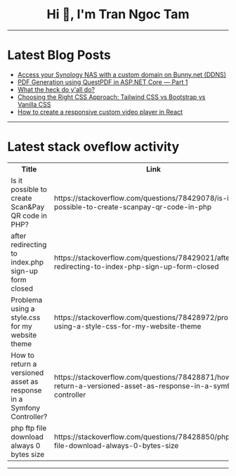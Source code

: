 <h1 align="center">Hi 👋, I'm Tran Ngoc Tam</h1>

---

# Latest Blog Posts 
<!-- BLOG-POST-LIST:START -->
- [Access your Synology NAS with a custom domain on Bunny.net &lpar;DDNS&rpar;](https://dev.to/steeve/access-your-synology-nas-with-a-custom-domain-on-bunnynet-ddns-18ge)
- [PDF Generation using QuestPDF in ASP.NET Core — Part 1](https://dev.to/olufemi_oyedepo/pdf-generation-using-questpdf-in-aspnet-core-part-1-2a34)
- [What the heck do y&#39;all do?](https://dev.to/francheese9289/what-do-you-do-for-work-igh)
- [Choosing the Right CSS Approach: Tailwind CSS vs Bootstrap vs Vanilla CSS](https://dev.to/vparul/choosing-the-right-css-approach-tailwind-css-vs-bootstrap-vs-vanilla-css-1l6g)
- [How to create a responsive custom video player in React](https://dev.to/jimjunior/how-to-create-a-responsive-custom-video-player-in-react-4m7f)
<!-- BLOG-POST-LIST:END -->

---

# Latest stack oveflow activity
<table>
  <tr><th>Title</th><th>Link</th></tr>
  <!-- STACKOVERFLOW:START --><tr><td>Is it possible to create Scan&amp;Pay QR code in PHP?</td><td>https://stackoverflow.com/questions/78429078/is-it-possible-to-create-scanpay-qr-code-in-php</td></tr><tr><td>after redirecting to index.php sign-up form closed</td><td>https://stackoverflow.com/questions/78429021/after-redirecting-to-index-php-sign-up-form-closed</td></tr><tr><td>Problema using a style.css for my website theme</td><td>https://stackoverflow.com/questions/78428972/problema-using-a-style-css-for-my-website-theme</td></tr><tr><td>How to return a versioned asset as response in a Symfony Controller?</td><td>https://stackoverflow.com/questions/78428871/how-to-return-a-versioned-asset-as-response-in-a-symfony-controller</td></tr><tr><td>php ftp file download always 0 bytes size</td><td>https://stackoverflow.com/questions/78428850/php-ftp-file-download-always-0-bytes-size</td></tr><!-- STACKOVERFLOW:END -->
</table>

---


